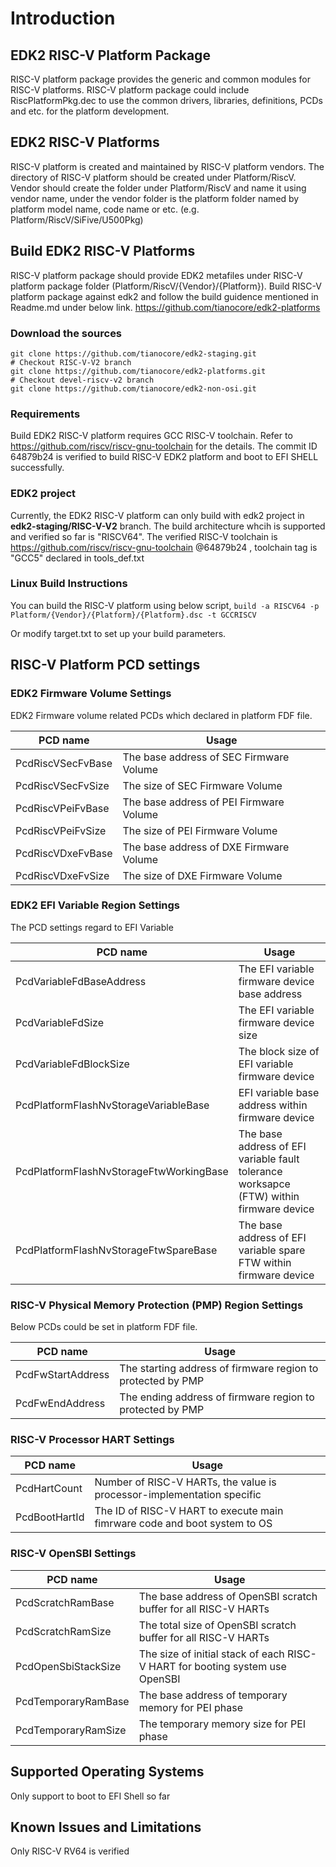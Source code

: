 # Introduction

## EDK2 RISC-V Platform Package
RISC-V platform package provides the generic and common modules for RISC-V
platforms. RISC-V platform package could include RiscPlatformPkg.dec to use
the common drivers, libraries, definitions, PCDs and etc. for the platform
development.

## EDK2 RISC-V Platforms
RISC-V platform is created and maintained by RISC-V platform vendors. The
directory of RISC-V platform should be created under Platform/RiscV. Vendor
should create the folder under Platform/RiscV and name it using vendor name,
under the vendor folder is the platform folder named by platform model name,
code name or etc. (e.g. Platform/RiscV/SiFive/U500Pkg)

## Build EDK2 RISC-V Platforms
RISC-V platform package should provide EDK2 metafiles under RISC-V platform
package folder (Platform/RiscV/{Vendor}/{Platform}). Build RISC-V platform
package against edk2 and follow the build guidence mentioned in Readme.md under
below link.
https://github.com/tianocore/edk2-platforms

### Download the sources ###
```
git clone https://github.com/tianocore/edk2-staging.git
# Checkout RISC-V-V2 branch
git clone https://github.com/tianocore/edk2-platforms.git
# Checkout devel-riscv-v2 branch
git clone https://github.com/tianocore/edk2-non-osi.git
```

### Requirements
Build EDK2 RISC-V platform requires GCC RISC-V toolchain. Refer to https://github.com/riscv/riscv-gnu-toolchain
for the details. The commit ID 64879b24 is verified to build RISC-V EDK2
platform and boot to EFI SHELL successfully.

### EDK2 project
Currently, the EDK2 RISC-V platform can only build with edk2 project in
**edk2-staging/RISC-V-V2** branch. The build architecture whcih is supported
and verified so far is "RISCV64". The verified RISC-V toolchain is https://github.com/riscv/riscv-gnu-toolchain @64879b24
, toolchain tag is "GCC5" declared in tools_def.txt

### Linux Build Instructions
You can build the RISC-V platform using below script, 
`build -a RISCV64 -p Platform/{Vendor}/{Platform}/{Platform}.dsc -t GCCRISCV`

Or modify target.txt to set up your build parameters.

## RISC-V Platform PCD settings
### EDK2 Firmware Volume Settings
EDK2 Firmware volume related PCDs which declared in platform FDF file.

| **PCD name** |**Usage**|
|----------------|----------|
|PcdRiscVSecFvBase| The base address of SEC Firmware Volume|
|PcdRiscVSecFvSize| The size of SEC Firmware Volume|
|PcdRiscVPeiFvBase| The base address of PEI Firmware Volume|
|PcdRiscVPeiFvSize| The size of PEI Firmware Volume|
|PcdRiscVDxeFvBase| The base address of DXE Firmware Volume|
|PcdRiscVDxeFvSize| The size of DXE Firmware Volume|

### EDK2 EFI Variable Region Settings
The PCD settings regard to EFI Variable

| **PCD name** |**Usage**|
|----------------|----------|
|PcdVariableFdBaseAddress| The EFI variable firmware device base address|
|PcdVariableFdSize| The EFI variable firmware device size|
|PcdVariableFdBlockSize| The block size of EFI variable firmware device|
|PcdPlatformFlashNvStorageVariableBase| EFI variable base address within firmware device|
|PcdPlatformFlashNvStorageFtwWorkingBase| The base address of EFI variable fault tolerance worksapce (FTW) within firmware device|
|PcdPlatformFlashNvStorageFtwSpareBase| The base address of EFI variable spare FTW within firmware device|

### RISC-V Physical Memory Protection (PMP) Region Settings
Below PCDs could be set in platform FDF file.

| **PCD name** |**Usage**|
|----------------|----------|
|PcdFwStartAddress| The starting address of firmware region to protected by PMP|
|PcdFwEndAddress| The ending address of firmware region to protected by PMP|

### RISC-V Processor HART Settings

| **PCD name** |**Usage**|
|----------------|----------|
|PcdHartCount| Number of RISC-V HARTs, the value is processor-implementation specific|
|PcdBootHartId| The ID of RISC-V HART to execute main fimrware code and boot system to OS|

### RISC-V OpenSBI Settings

| **PCD name** |**Usage**|
|----------------|----------|
|PcdScratchRamBase| The base address of OpenSBI scratch buffer for all RISC-V HARTs|
|PcdScratchRamSize| The total size of OpenSBI scratch buffer for all RISC-V HARTs|
|PcdOpenSbiStackSize| The size of initial stack of each RISC-V HART for booting system use OpenSBI|
|PcdTemporaryRamBase| The base address of temporary memory for PEI phase|
|PcdTemporaryRamSize| The temporary memory size for PEI phase|

## Supported Operating Systems
Only support to boot to EFI Shell so far

## Known Issues and Limitations
Only RISC-V RV64 is verified
